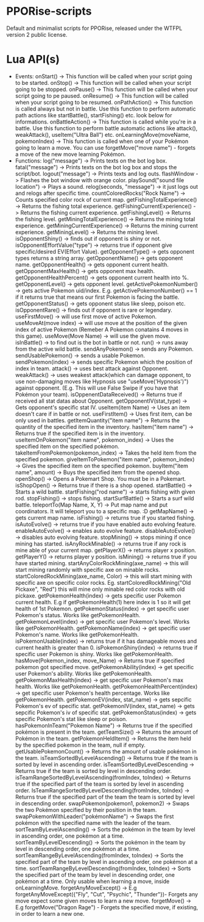 # PPORise-scripts
Default and minimalist scripts for PPORise, released under the WTFPL version 2 public license.

# Lua API(s)
* Events:
onStart() -> This function will be called when your script going to be started.
onStop() -> This function will be called when your script going to be stopped.
onPause() -> This function will be called when your script going to pe paused.
onResume() -> This function will be called when your script going to be resumed.
onPathAction() -> This function is called always but not in battle. Use this function 
to perform automatic path actions like startBattle(), startFishing() etc. look below for informations.
onBattleAction() -> This function is called while you're in a battle. Use this function to perform
battle automatic actions like attack(), weakAttack(), useItem("Ultra Ball") etc.
onLearningMove(moveName, pokemonIndex) -> This function is called when one of your Pokémon
going to learn a move. You can use forgetMove("move name") - forgets a move of the new move learning
Pokémon.
* Functions:
log("message") -> Prints texts on the bot log box.
fatal("message") -> Prints texts on the bot log box and stops the script/bot.
logout("message") -> Prints texts and log outs.
flashWindow -> Flashes the bot window with orange color.
playSound("sound file location") -> Plays a sound.
relog(seconds, "message") -> it just logs out and relogs after specific time.
countColoredRocks("Rock Name") -> Counts specified color rock of current map.
getFishingTotalExperience() -> Returns the fishing total experience.
getFishingCurrentExperience() -> Returns the fishing current experience.
getFishingLevel() -> Returns the fishing level.
getMiningTotalExperience() -> Returns the mining total experience.
getMiningCurrentExperience() -> Returns the mining current experience.
getMiningLevel() -> Returns the mining level.
isOpponentShiny() -> finds out if opponent is shiny or not.
isOpponentEffortValue("type") -> returns true if opponent give specific/desired EV(Effort Value).
getOpponentType() -> gets opponent types returns a string array.
getOpponentName() -> gets opponent name.
getOpponentHealth() -> gets opponent current health.
getOpponentMaxHealth() -> gets opponent max health.
getOpponentHealthPercent() -> gets opponent current health into %.
getOpponentLevel() -> gets opponent level.
getActivePokemonNumber() -> gets active Pokemon uid/index. 
E.g. getActivePokemonNumber() == 1 if it returns true that means our first Pokemon is facing the battle.
getOpponentStatus() -> gets opponent status like sleep, poison etc.
isOpponentRare() -> finds out if opponent is rare or legendary.
useFirstMove() -> will use first move of active Pokemon.
useMoveAt(move index) -> will use move at the position of the given index of active Pokemon (Remeber A Pokemon conatains 4 moves in this game).
useMove(Move Name) -> will use the given move.
isInBattle() -> to find out is the bot in battle or not.
run() -> runs away from the active wild battle.
sendAnyPokemon() -> sends any Pokemon.
sendUsablePokemon() -> sends a usable Pokemon.
sendPokemon(index) -> sends specific Pokemon which the position of index in team.
attack() -> uses best attack against Opponent.
weakAttack() -> uses weakest attack(which can damage opponent, to use non-damaging moves like Hypnosis use "useMove('Hypnosis')") against opponent. (E.g. This will use False Swipe if you have that Pokémon your team).
isOppenentDataReceived() -> Returns true if received all stat datas about Opponent.
getOpponentIV(stat_type) -> Gets opponent's specific stat IV.
useItem(item Name) -> Uses an item doesn't care if in battle or not.
useFirstItem() -> Uses first item, can be only used in battles.
getItemQuantity("item name") -> Returns the quantity of the specified item in the inventory.
hasItem("item name") -> Returns true if the specified item is in the inventory.
useItemOnPokemon("item name", pokemon_index) -> Uses the specified item on the specified pokémon.
takeItemFromPokemon(pokemon_index) -> Takes the held item from the specified pokemon.
giveItemToPokemon("item name", pokemon_index) -> Gives the specified item on the specified pokemon.
buyItem("item name", amount) -> Buys the specified item from the opened shop.
openShop() -> Opens a Pokemart Shop. You must be in a Pokemart.
isShopOpen() -> Returns true if there is a shop opened.
startBattle() -> Starts a wild battle.
startFishing("rod name") -> starts fishing with given rod.
stopFishing() -> stops fishing.
startSurfBattle() -> Starts a surf wild battle.
teleportTo(Map Name, X, Y) -> Put map name and put coordinators. It will teleport you to a specific map. :D
getMapName() -> gets current map name.
isFishing() -> returns true if you started fishing.
isAutoEvolve() -> returns true if you have enabled auto evolving feature.
enableAutoEvolve() -> enables auto evolve feature.
disableAutoEvolve() -> disables auto evolving feature.
stopMining() -> stops mining if once mining has started.
isAnyRockMinable() -> returns true if any rock is mine able of your current map.
getPlayerX() -> returns player x position.
getPlayerY() -> returns player y position.
isMining() -> returns true if you have started mining.
startAnyColorRockMining(axe_name) -> this will start mining randomly with specific axe on minable rocks.
startColoredRockMining(axe_name, Color) -> this will start mining with specific axe on specific color rocks.
Eg. startColoredRockMining("Old Pickaxe", "Red") this will mine only minable red color rocks with old pickaxe.
getPokemonHealth(index) -> gets specific user Pokemon current health. E.g if getPokemonHealth(1) here index is 1 so it will get health of 1st Pokemon.
getPokemonStatus(index) -> get specific user Pokemon's status. Works like getPokemonHealth.
getPokemonLevel(index) -> get specific user Pokemon's level. Works like getPokemonHealth.
getPokemonName(index) -> get specific user Pokemon's name. Works like getPokemonHealth.
isPokemonUsable(index) -> returns true if it has damageable moves and current health is greater than 0.
isPokemonShiny(index) -> returns true if specific user Pokemon is shiny. Works like getPokemonHealth.
hasMove(Pokemon_index, move_Name) -> Returns true if specified pokemon got specified move.
getPokemonAbility(index) -> get specific user Pokemon's ability. Works like getPokemonHealth.
getPokemonMaxHealth(index) -> get specific user Pokemon's max health. Works like getPokemonHealth.
getPokemonHealthPercent(index) -> get specific user Pokemon's health percentage. Works like getPokemonHealth.
getPokemonEV(index, stat_name) -> gets sepcific Pokemon's ev of specific stat.
getPokemonIV(index, stat_name) -> gets sepcific Pokemon's iv of specific stat.
getPokemonStatus(index) -> gets specific Pokemon's stat like sleep or poison.
hasPokemonInTeam("Pokemon Name") -> Returns true if the specified pokémon is present in the team.
getTeamSize() -> Returns the amount of Pokémon in the team.
getPokemonHeldItem() -> Returns the item held by the specified pokemon in the team, null if empty.
getUsablePokemonCount() -> Returns the amount of usable pokémon in the team.
isTeamSortedByLevelAscending() -> Returns true if the team is sorted by level in ascending order.
isTeamSortedByLevelDescending -> Returns true if the team is sorted by level in descending order.
isTeamRangeSortedByLevelAscending(fromIndex, toIndex) -> Returns true if the specified part of the team is sorted by level in ascending order.
IsTeamRangeSortedByLevelDescending(fromIndex, toIndex) -> Returns true if the specified part of the team the team is sorted by level in descending order.
swapPokemon(pokemon1, pokemon2) -> Swaps the two Pokémon specified by their position in the team.
swapPokemonWithLeader("pokémonName") -> Swaps the first pokémon with the specified name with the leader of the team.
sortTeamByLevelAscending() -> Sorts the pokémon in the team by level in ascending order, one pokémon at a time.
sortTeamByLevelDescending() -> Sorts the pokémon in the team by level in descending order, one pokémon at a time.
sortTeamRangeByLevelAscending(fromIndex, toIndex) -> Sorts the specified part of the team by level in ascending order, one pokémon at a time.
sortTeamRangeByLevelDescending(fromIndex, toIndex) -> Sorts the specified part of the team by level in descending order, one pokémon at a time.
Only usable when learning a move, inside onLearningMove.
forgetAnyMoveExcept() -> E.g forgetAnyMoveExcept({"Fly", "Cut", "Psychic", "Thunder"})- Forgets any move expect some given moves to learn a new move.
forgetMove() -> E.g forgetMove("Dragon Rage") - Forgets the specified move, if existing, in order to learn a new one.
